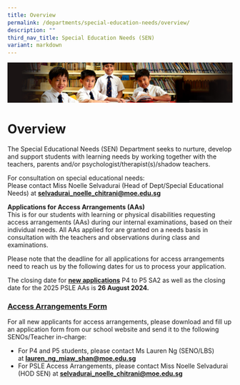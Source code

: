 ```yaml
---
title: Overview
permalink: /departments/special-education-needs/overview/
description: ""
third_nav_title: Special Education Needs (SEN)
variant: markdown
---
```

![](/images/Sub-banner1.jpg)

Overview
========

The Special Educational Needs (SEN) Department seeks to nurture, develop and support students with learning needs by working together with the teachers, parents and/or psychologist/therapist(s)/shadow teachers.

For consultation on special educational needs:&nbsp;<br>
Please contact Miss Noelle Selvadurai (Head of Dept/Special Educational Needs) at&nbsp;**[selvadurai\_noelle\_chitrani@moe.edu.sg](mailto:selvadurai_noelle_chitrani@moe.edu.sg)**

**Applications for Access Arrangements (AAs)**<br>
This is for our students with learning or physical disabilities requesting access arrangements (AAs) during our internal examinations, based on their individual needs.  All AAs applied for are granted on a needs basis in consultation with the teachers and observations during class and examinations.

Please note that the deadline for all applications for access arrangements need to reach us by the following dates for us to process your application.

The closing date for&nbsp;<b><u>new applications</u></b>&nbsp;P4 to P5 SA2 as well as the closing date for the 2025 PSLE AAs is&nbsp;**26 August 2024.**

### [Access Arrangements Form](/files/AA%20Application_Form_AAs_21%20Feb%202022.pdf)

For all new applicants for access arrangements, please download and fill up an application form from our school website and send it to the following SENOs/Teacher in-charge:

*   For P4 and P5 students, please contact Ms Lauren Ng (SENO/LBS) at&nbsp;[**lauren\_ng\_miaw\_shan@moe.edu.sg**](mailto:lauren_ng_miaw_shan@moe.edu.sg)
*   For PSLE Access Arrangements, please contact Miss Noelle Selvadurai (HOD SEN) at&nbsp;[**selvadurai\_noelle\_chitrani@moe.edu.sg**](mailto:selvadurai_noelle_chitrani@moe.edu.sg)